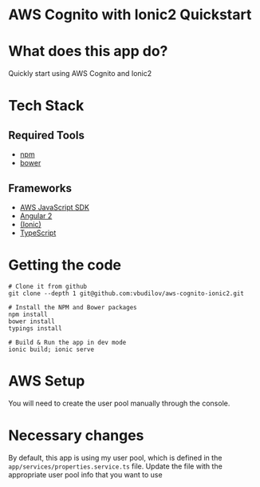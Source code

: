 AWS Cognito with Ionic2 Quickstart
===================================================

# What does this app do?
Quickly start using AWS Cognito and Ionic2

# Tech Stack
## Required Tools
* [npm](https://www.npmjs.com/)
* [bower](https://bower.io/)

## Frameworks
* [AWS JavaScript SDK](http://docs.aws.amazon.com/AWSJavaScriptSDK/guide/browser-intro.html)
* [Angular 2](https://angular.io/docs/ts/latest/quickstart.html) 
* [(Ionic)](http://ionicframework.com/docs/v2/getting-started/installation/)
* [TypeScript](https://www.typescriptlang.org/docs/tutorial.html)

# Getting the code
```
# Clone it from github
git clone --depth 1 git@github.com:vbudilov/aws-cognito-ionic2.git
```
```
# Install the NPM and Bower packages
npm install
bower install
typings install
```
```
# Build & Run the app in dev mode
ionic build; ionic serve
```

# AWS Setup
You will need to create the user pool manually through the console. 

# Necessary changes
By default, this app is using my user pool, which is defined in the ```app/services/properties.service.ts``` file. 
Update the file with the appropriate user pool info that you want to use 
